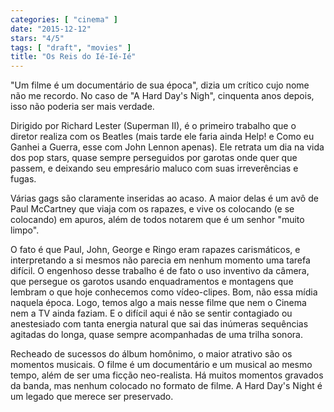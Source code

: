 ```yaml
---
categories: [ "cinema" ]
date: "2015-12-12"
stars: "4/5"
tags: [ "draft", "movies" ]
title: "Os Reis do Ié-Ié-Ié"
---
```

"Um filme é um documentário de sua época", dizia um crítico cujo nome
não me recordo. No caso de "A Hard Day's Nigh", cinquenta anos depois,
isso não poderia ser mais verdade.

Dirigido por Richard Lester (Superman II), é o primeiro trabalho que o
diretor realiza com os Beatles (mais tarde ele faria ainda Help! e Como eu
Ganhei a Guerra, esse com John Lennon apenas). Ele retrata um dia na vida
dos pop stars, quase sempre perseguidos por garotas onde quer que passem,
e deixando seu empresário maluco com suas irreverências e fugas.

Várias gags são claramente inseridas ao acaso. A maior delas é um
avô de Paul McCartney que viaja com os rapazes, e vive os colocando
(e se colocando) em apuros, além de todos notarem que é um senhor
"muito limpo".

O fato é que Paul, John, George e Ringo eram rapazes carismáticos,
e interpretando a si mesmos não parecia em nenhum momento uma tarefa
difícil. O engenhoso desse trabalho é de fato o uso inventivo da
câmera, que persegue os garotos usando enquadramentos e montagens que
lembram o que hoje conhecemos como vídeo-clipes. Bom, não essa mídia
naquela época. Logo, temos algo a mais nesse filme que nem o Cinema
nem a TV ainda faziam. E o difícil aqui é não se sentir contagiado ou
anestesiado com tanta energia natural que sai das inúmeras sequências
agitadas do longa, quase sempre acompanhadas de uma trilha sonora.

Recheado de sucessos do álbum homônimo, o maior atrativo são os
momentos musicais. O filme é um documentário e um musical ao mesmo
tempo, além de ser uma ficção neo-realista. Há muitos momentos
gravados da banda, mas nenhum colocado no formato de filme. A Hard Day's
Night é um legado que merece ser preservado.
